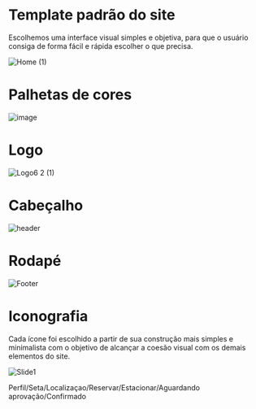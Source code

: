 # Template padrão do site

Escolhemos uma interface visual simples e objetiva, para que o usuário consiga de forma fácil e rápida escolher o que precisa.

![Home (1)](https://github.com/user-attachments/assets/452e95f0-f3a7-4535-a222-647b7cc4f07c)

# Palhetas de cores

![image](https://github.com/user-attachments/assets/ffaea23c-0d65-4ace-ab25-691404c4707e)

# Logo

![Logo6 2 (1)](https://github.com/user-attachments/assets/e3a75161-e773-4e27-9250-283a10860baf)

# Cabeçalho

![header](https://github.com/user-attachments/assets/e574c260-2583-4cd3-8f37-049b02a53fd8)

# Rodapé

![Footer](https://github.com/user-attachments/assets/9e9f998b-4424-488d-919a-f7d67d6ef687)

# Iconografia

Cada ícone foi escolhido a partir de sua construção mais simples e minimalista com o objetivo de alcançar a coesão visual com os demais elementos do site.

![Slide1](https://github.com/user-attachments/assets/86f374de-f58f-40ad-a11c-030391acd4b8)

Perfil/Seta/Localizaçao/Reservar/Estacionar/Aguardando aprovação/Confirmado





